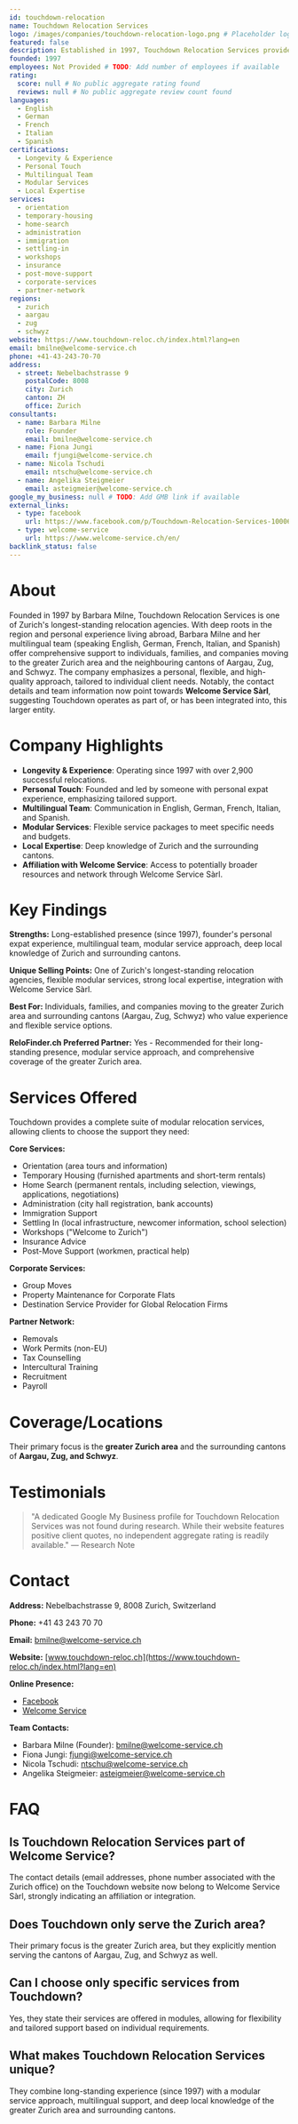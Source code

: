 ```yaml
---
id: touchdown-relocation
name: Touchdown Relocation Services
logo: /images/companies/touchdown-relocation-logo.png # Placeholder logo path
featured: false
description: Established in 1997, Touchdown Relocation Services provides personalized, modular relocation assistance for individuals and companies moving to the greater Zurich area and the cantons of Aargau, Zug, and Schwyz. Part of Welcome Service Sàrl.
founded: 1997
employees: Not Provided # TODO: Add number of employees if available
rating:
  score: null # No public aggregate rating found
  reviews: null # No public aggregate review count found
languages:
  - English
  - German
  - French
  - Italian
  - Spanish
certifications:
  - Longevity & Experience
  - Personal Touch
  - Multilingual Team
  - Modular Services
  - Local Expertise
services:
  - orientation
  - temporary-housing
  - home-search
  - administration
  - immigration
  - settling-in
  - workshops
  - insurance
  - post-move-support
  - corporate-services
  - partner-network
regions:
  - zurich
  - aargau
  - zug
  - schwyz
website: https://www.touchdown-reloc.ch/index.html?lang=en
email: bmilne@welcome-service.ch
phone: +41-43-243-70-70
address:
  - street: Nebelbachstrasse 9
    postalCode: 8008
    city: Zurich
    canton: ZH
    office: Zurich
consultants:
  - name: Barbara Milne
    role: Founder
    email: bmilne@welcome-service.ch
  - name: Fiona Jungi
    email: fjungi@welcome-service.ch
  - name: Nicola Tschudi
    email: ntschu@welcome-service.ch
  - name: Angelika Steigmeier
    email: asteigmeier@welcome-service.ch
google_my_business: null # TODO: Add GMB link if available
external_links:
  - type: facebook
    url: https://www.facebook.com/p/Touchdown-Relocation-Services-100063704444792/
  - type: welcome-service
    url: https://www.welcome-service.ch/en/
backlink_status: false
---
```


# About
Founded in 1997 by Barbara Milne, Touchdown Relocation Services is one of Zurich's longest-standing relocation agencies. With deep roots in the region and personal experience living abroad, Barbara Milne and her multilingual team (speaking English, German, French, Italian, and Spanish) offer comprehensive support to individuals, families, and companies moving to the greater Zurich area and the neighbouring cantons of Aargau, Zug, and Schwyz. The company emphasizes a personal, flexible, and high-quality approach, tailored to individual client needs. Notably, the contact details and team information now point towards **Welcome Service Sàrl**, suggesting Touchdown operates as part of, or has been integrated into, this larger entity.

# Company Highlights
- **Longevity & Experience**: Operating since 1997 with over 2,900 successful relocations.
- **Personal Touch**: Founded and led by someone with personal expat experience, emphasizing tailored support.
- **Multilingual Team**: Communication in English, German, French, Italian, and Spanish.
- **Modular Services**: Flexible service packages to meet specific needs and budgets.
- **Local Expertise**: Deep knowledge of Zurich and the surrounding cantons.
- **Affiliation with Welcome Service**: Access to potentially broader resources and network through Welcome Service Sàrl.

# Key Findings
**Strengths:** Long-established presence (since 1997), founder's personal expat experience, multilingual team, modular service approach, deep local knowledge of Zurich and surrounding cantons.

**Unique Selling Points:** One of Zurich's longest-standing relocation agencies, flexible modular services, strong local expertise, integration with Welcome Service Sàrl.

**Best For:** Individuals, families, and companies moving to the greater Zurich area and surrounding cantons (Aargau, Zug, Schwyz) who value experience and flexible service options.

**ReloFinder.ch Preferred Partner:** Yes - Recommended for their long-standing presence, modular service approach, and comprehensive coverage of the greater Zurich area.

# Services Offered
Touchdown provides a complete suite of modular relocation services, allowing clients to choose the support they need:

**Core Services:**
- Orientation (area tours and information)
- Temporary Housing (furnished apartments and short-term rentals)
- Home Search (permanent rentals, including selection, viewings, applications, negotiations)
- Administration (city hall registration, bank accounts)
- Immigration Support
- Settling In (local infrastructure, newcomer information, school selection)
- Workshops ("Welcome to Zurich")
- Insurance Advice
- Post-Move Support (workmen, practical help)

**Corporate Services:**
- Group Moves
- Property Maintenance for Corporate Flats
- Destination Service Provider for Global Relocation Firms

**Partner Network:**
- Removals
- Work Permits (non-EU)
- Tax Counselling
- Intercultural Training
- Recruitment
- Payroll

# Coverage/Locations
Their primary focus is the **greater Zurich area** and the surrounding cantons of **Aargau, Zug, and Schwyz**.

# Testimonials
> "A dedicated Google My Business profile for Touchdown Relocation Services was not found during research. While their website features positive client quotes, no independent aggregate rating is readily available."
> — Research Note

# Contact
**Address:** Nebelbachstrasse 9, 8008 Zurich, Switzerland

**Phone:** +41 43 243 70 70

**Email:** bmilne@welcome-service.ch

**Website:** [www.touchdown-reloc.ch](https://www.touchdown-reloc.ch/index.html?lang=en)

**Online Presence:**
- [Facebook](https://www.facebook.com/p/Touchdown-Relocation-Services-100063704444792/)
- [Welcome Service](https://www.welcome-service.ch/en/)

**Team Contacts:**
- Barbara Milne (Founder): bmilne@welcome-service.ch
- Fiona Jungi: fjungi@welcome-service.ch
- Nicola Tschudi: ntschu@welcome-service.ch
- Angelika Steigmeier: asteigmeier@welcome-service.ch

# FAQ
## Is Touchdown Relocation Services part of Welcome Service?
The contact details (email addresses, phone number associated with the Zurich office) on the Touchdown website now belong to Welcome Service Sàrl, strongly indicating an affiliation or integration.

## Does Touchdown only serve the Zurich area?
Their primary focus is the greater Zurich area, but they explicitly mention serving the cantons of Aargau, Zug, and Schwyz as well.

## Can I choose only specific services from Touchdown?
Yes, they state their services are offered in modules, allowing for flexibility and tailored support based on individual requirements.

## What makes Touchdown Relocation Services unique?
They combine long-standing experience (since 1997) with a modular service approach, multilingual support, and deep local knowledge of the greater Zurich area and surrounding cantons. 